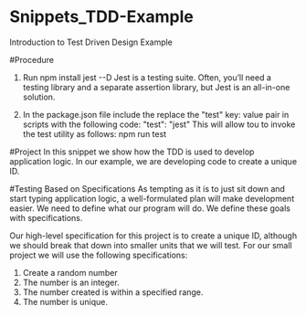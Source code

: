 # Snippets_TDD-Example
Introduction to Test Driven Design Example

#Procedure
1. Run npm install jest --D 
Jest is a testing suite. Often, you’ll need a testing library and a separate assertion library, but Jest is an all-in-one solution.

2. In the package.json file include the replace the "test" key: value pair in scripts with the following code:
"test": "jest"
This will allow tou to invoke the test utility as follows:
npm run test

#Project
In this snippet we show how the TDD is used to develop application logic. 
In our example, we are developing code to create a unique ID.

#Testing Based on Specifications
As tempting as it is to just sit down and start typing application logic, a well-formulated plan will make development easier. We need to define what our program will do. We define these goals with specifications.

Our high-level specification for this project is to create a unique ID, although we should break that down into smaller units that we will test. For our small project we will use the following specifications:

1. Create a random number
2. The number is an integer.
3. The number created is within a specified range.
4. The number is unique.

